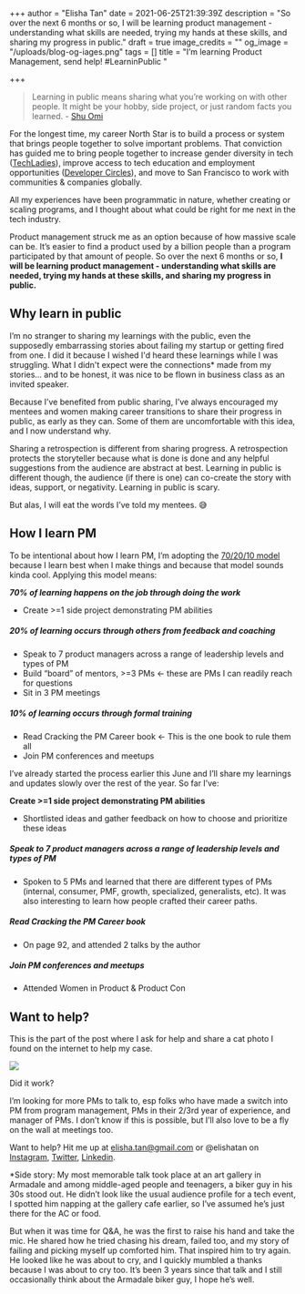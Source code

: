 +++
author = "Elisha Tan"
date = 2021-06-25T21:39:39Z
description = "So over the next 6 months or so, I will be learning product management - understanding what skills are needed, trying my hands at these skills, and sharing my progress in public."
draft = true
image_credits = ""
og_image = "/uploads/blog-og-iages.png"
tags = []
title = "I’m learning Product Management, send help! #LearninPublic "

+++
> Learning in public means sharing what you’re working on with other people. It might be your hobby, side project, or just random facts you learned. - [Shu Omi](https://medium.com/my-learning-journal/why-you-should-learn-in-public-4fd3a6239549)

For the longest time, my career North Star is to build a process or system that brings people together to solve important problems. That conviction has guided me to bring people together to increase gender diversity in tech ([TechLadies](https://techladies.co/)), improve access to tech education and employment opportunities ([Developer Circles](https://www.elishatan.com/post/lessons-i-learned-from-leading-72-dev-community-leaders/)), and move to San Francisco to work with communities & companies globally.

All my experiences have been programmatic in nature, whether creating or scaling programs, and I thought about what could be right for me next in the tech industry.

Product management struck me as an option because of how massive scale can be. It’s easier to find a product used by a billion people than a program participated by that amount of people. So over the next 6 months or so, **I will be learning product management - understanding what skills are needed, trying my hands at these skills, and sharing my progress in public.**

## **Why learn in public**

I’m no stranger to sharing my learnings with the public, even the supposedly embarrassing stories about failing my startup or getting fired from one. I did it because I wished I'd heard these learnings while I was struggling. What I didn't expect were the connections* made from my stories… and to be honest, it was nice to be flown in business class as an invited speaker.

Because I’ve benefited from public sharing, I’ve always encouraged my mentees and women making career transitions to share their progress in public, as early as they can. Some of them are uncomfortable with this idea, and I now understand why.

Sharing a retrospection is different from sharing progress. A retrospection protects the storyteller because what is done is done and any helpful suggestions from the audience are abstract at best. Learning in public is different though, the audience (if there is one) can co-create the story with ideas, support, or negativity. Learning in public is scary.

But alas, I will eat the words I’ve told my mentees. 😅

## How I learn PM

To be intentional about how I learn PM, I’m adopting the [70/20/10 model](https://en.wikipedia.org/wiki/70/20/10_Model_(Learning_and_Development)) because I learn best when I make things and because that model sounds kinda cool. Applying this model means:

**_70% of learning happens on the job through doing the work_**

* Create >=1 side project demonstrating PM abilities

##### _20% of learning occurs through others from feedback and coaching_

* Speak to 7 product managers across a range of leadership levels and types of PM
* Build “board” of mentors, >=3 PMs <- these are PMs I can readily reach for questions
* Sit in 3 PM meetings

##### _10% of learning occurs through formal training_

* Read Cracking the PM Career book <- This is the one book to rule them all
* Join PM conferences and meetups

I’ve already started the process earlier this June and I’ll share my learnings and updates slowly over the rest of the year. So far I’ve:

**Create >=1 side project demonstrating PM abilities**

* Shortlisted ideas and gather feedback on how to choose and prioritize these ideas

##### Speak to 7 product managers across a range of leadership levels and types of PM

* Spoken to 5 PMs and learned that there are different types of PMs (internal, consumer, PMF, growth, specialized, generalists, etc). It was also interesting to learn how people crafted their career paths.

##### Read Cracking the PM Career book

* On page 92, and attended 2 talks by the author

##### Join PM conferences and meetups

* Attended Women in Product & Product Con

## Want to help?

This is the part of the post where I ask for help and share a cat photo I found on the internet to help my case.

![](/uploads/cat.jpeg)

Did it work?

I’m looking for more PMs to talk to, esp folks who have made a switch into PM from program management, PMs in their 2/3rd year of experience, and manager of PMs. I don’t know if this is possible, but I’ll also love to be a fly on the wall at meetings too.

Want to help? Hit me up at [elisha.tan@gmail.com](mailto:elisha.tan@gmail.com) or @elishatan on [Instagram](https://www.instagram.com/elishatan/), [Twitter](https://twitter.com/elishatan), [Linkedin](https://www.linkedin.com/in/elishatan/). 

\*Side story: My most memorable talk took place at an art gallery in Armadale and among middle-aged people and teenagers, a biker guy in his 30s stood out. He didn’t look like the usual audience profile for a tech event, I spotted him napping at the gallery cafe earlier, so I’ve assumed he’s just there for the AC or food.

But when it was time for Q&A, he was the first to raise his hand and take the mic. He shared how he tried chasing his dream, failed too, and my story of failing and picking myself up comforted him. That inspired him to try again. He looked like he was about to cry, and I quickly mumbled a thanks because I was about to cry too. It’s been 3 years since that talk and I still occasionally think about the Armadale biker guy, I hope he’s well.
